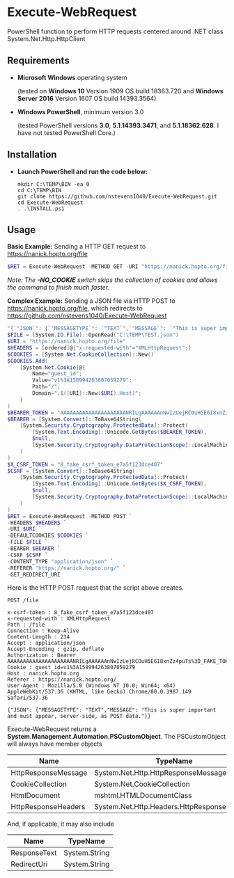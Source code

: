 # Execute-WebRequest
PowerShell function to perform HTTP requests centered around .NET class System.Net.Http.HttpClient

## Requirements

*   **Microsoft Windows** operating system

       (tested on **Windows 10** Version 1909 OS build 18363.720 and **Windows Server 2016** Version 1607 OS build 14393.3564)

*   **Windows PowerShell**, minimum version 3.0

       (tested PowerShell versions **3.0**, **5.1.14393.3471**, and **5.1.18362.628**. I have not tested PowerShell Core.)

## Installation

*   **Launch PowerShell and run the code below:**

    <pre><code>mkdir C:\TEMP\BIN -ea 0
    cd C:\TEMP\BIN 
    git clone https://github.com/nstevens1040/Execute-WebRequest.git
    cd Execute-WebRequest
    . .\INSTALL.ps1</code></pre>

## Usage

**Basic Example:**        Sending a HTTP GET request to https://nanick.hopto.org/file  
```powershell
$RET = Execute-WebRequest -METHOD GET -URI "https://nanick.hopto.org/file" -NO_COOKIE
```
*Note: The **-NO_COOKIE** switch skips the collection of cookies and allows the command to finish much faster.*  
  
**Complex Example:**        Sending a JSON file via HTTP POST to https://nanick.hopto.org/file, which redirects to https://github.com/nstevens1040/Execute-WebRequest  
```powershell
"{`"JSON`": {`"MESSAGETYPE`": `"TEXT`",`"MESSAGE`": `"This is super important and must appear, server-side, as POST data.`"}}" | Out-File C:\TEMP\TEST.json
$FILE = [System.IO.File]::OpenRead("C:\TEMP\TEST.json")
$URI = "https://nanick.hopto.org/file"
$HEADERS = [ordered]@{"x-requested-with"="XMLHttpRequest";}
$COOKIES = [System.Net.CookieCollection]::New()
$COOKIES.Add(
    [System.Net.Cookie]@{
        Name="guest_id";
        Value="v1%3A158994263807059279";
        Path="/";
        Domain=".$([URI]::New($URI).Host)";
    }
)
$BEARER_TOKEN = "AAAAAAAAAAAAAAAAAAAAANRILgAAAAAAnNwIzUejRCOuH5E6I8xnZz4puTs%3D_FAKE_TOKEN_1IUq16cHjhLTvJu4FA33AGWWjCpTnA"
$BEARER = [System.Convert]::ToBase64String(
    [System.Security.Cryptography.ProtectedData]::Protect(
        [System.Text.Encoding]::Unicode.GetBytes($BEARER_TOKEN),
        $null,
        [System.Security.Cryptography.DataProtectionScope]::LocalMachine
    )
)
$X_CSRF_TOKEN = "8_fake_csrf_token_e7a5f123dce407"
$CSRF = [System.Convert]::ToBase64String(
    [System.Security.Cryptography.ProtectedData]::Protect(
        [System.Text.Encoding]::Unicode.GetBytes($X_CSRF_TOKEN),
        $null,
        [System.Security.Cryptography.DataProtectionScope]::LocalMachine
    )
)
$RET = Execute-WebRequest -METHOD POST `
-HEADERS $HEADERS `
-URI $URI `
-DEFAULTCOOKIES $COOKIES `
-FILE $FILE `
-BEARER $BEARER `
-CSRF $CSRF `
-CONTENT_TYPE "application/json" `
-REFERER "https://nanick.hopto.org/" `
-GET_REDIRECT_URI
```  
Here is the HTTP POST request that the script above creates.  
```
POST /file

x-csrf-token : 8_fake_csrf_token_e7a5f123dce407
x-requested-with : XMLHttpRequest
Path : /file
Connection : Keep-Alive
Content-Length : 234
Accept : application/json
Accept-Encoding : gzip, deflate
Authorization : Bearer AAAAAAAAAAAAAAAAAAAAANRILgAAAAAAnNwIzUejRCOuH5E6I8xnZz4puTs%3D_FAKE_TOKEN_1IUq16cHjhLTvJu4FA33AGWWjCpTnA
Cookie : guest_id=v1%3A158994263807059279
Host : nanick.hopto.org
Referer : https://nanick.hopto.org/
User-Agent : Mozilla/5.0 (Windows NT 10.0; Win64; x64) AppleWebKit/537.36 (KHTML, like Gecko) Chrome/80.0.3987.149 Safari/537.36

{"JSON": {"MESSAGETYPE": "TEXT","MESSAGE": "This is super important and must appear, server-side, as POST data."}}
```  
Execute-WebRequest returns a **System.Management.Automation.PSCustomObject**.
The PSCustomObject will always have member objects

| Name                | TypeName                                    |
|---------------------|---------------------------------------------|
| HttpResponseMessage | System.Net.Http.HttpResponseMessage         |
| CookieCollection    | System.Net.CookieCollection                 |
| HtmlDocument        | mshtml.HTMLDocumentClass                    |
| HttpResponseHeaders | System.Net.Http.Headers.HttpResponseHeaders |
  
And, if applicable, it may also include  

| Name                | TypeName                                    |
|---------------------|---------------------------------------------|
| ResponseText        | System.String                               |
| RedirectUri         | System.String                               |
